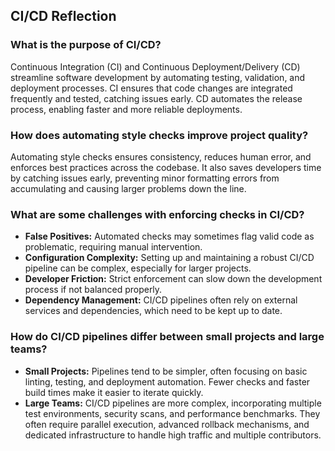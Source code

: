 ## CI/CD Reflection

### What is the purpose of CI/CD?

Continuous Integration (CI) and Continuous Deployment/Delivery (CD) streamline software development by automating testing, validation, and deployment processes. CI ensures that code changes are integrated frequently and tested, catching issues early. CD automates the release process, enabling faster and more reliable deployments.

### How does automating style checks improve project quality?

Automating style checks ensures consistency, reduces human error, and enforces best practices across the codebase. It also saves developers time by catching issues early, preventing minor formatting errors from accumulating and causing larger problems down the line.

### What are some challenges with enforcing checks in CI/CD?

- **False Positives:** Automated checks may sometimes flag valid code as problematic, requiring manual intervention.
- **Configuration Complexity:** Setting up and maintaining a robust CI/CD pipeline can be complex, especially for larger projects.
- **Developer Friction:** Strict enforcement can slow down the development process if not balanced properly.
- **Dependency Management:** CI/CD pipelines often rely on external services and dependencies, which need to be kept up to date.

### How do CI/CD pipelines differ between small projects and large teams?

- **Small Projects:** Pipelines tend to be simpler, often focusing on basic linting, testing, and deployment automation. Fewer checks and faster build times make it easier to iterate quickly.
- **Large Teams:** CI/CD pipelines are more complex, incorporating multiple test environments, security scans, and performance benchmarks. They often require parallel execution, advanced rollback mechanisms, and dedicated infrastructure to handle high traffic and multiple contributors.